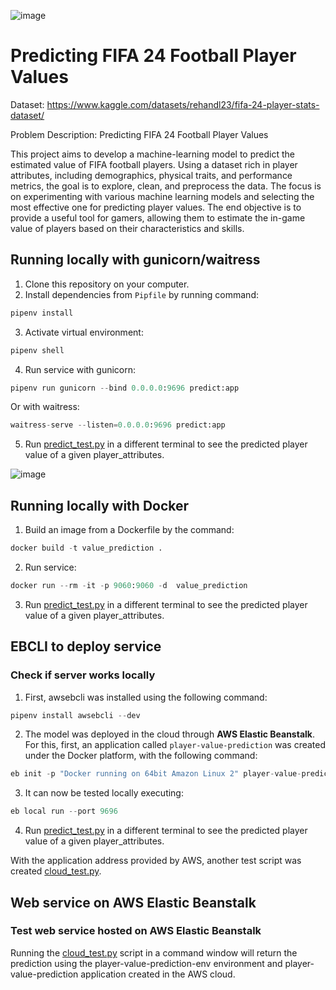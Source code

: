 ![image](https://github.com/starlord-31/Machine-Learning-Zoomcamp-HW/assets/144388508/958ec70e-ecce-4242-adf9-1c153b4d7c22)
# Predicting FIFA 24 Football Player Values

Dataset: https://www.kaggle.com/datasets/rehandl23/fifa-24-player-stats-dataset/

Problem Description: Predicting FIFA 24 Football Player Values

This project aims to develop a machine-learning model to predict the estimated value of FIFA football players. Using a dataset rich in player attributes, including demographics, physical traits, and performance metrics, the goal is to explore, clean, and preprocess the data. The focus is on experimenting with various machine learning models and selecting the most effective one for predicting player values. The end objective is to provide a useful tool for gamers, allowing them to estimate the in-game value of players based on their characteristics and skills.

## Running locally with gunicorn/waitress
1. Clone this repository on your computer.
3. Install dependencies from ```Pipfile``` by running command:
```Python
pipenv install
```
3. Activate virtual environment:
```Python
pipenv shell
```
4. Run service with gunicorn:
```Python
pipenv run gunicorn --bind 0.0.0.0:9696 predict:app
```
Or with waitress:
```Python
waitress-serve --listen=0.0.0.0:9696 predict:app
```
5. Run [predict_test.py](https://github.com/starlord-31/Machine-Learning-Zoomcamp-HW/blob/main/Capstone%201/predict_test.py) in a different terminal to see the predicted player value of a given player_attributes.

![image](https://github.com/starlord-31/Machine-Learning-Zoomcamp-HW/assets/144388508/b381c598-8790-473c-8784-33f38bbd6686)

## Running locally with Docker
1. Build an image from a Dockerfile by the command:
```Python
docker build -t value_prediction .
```
2. Run service:
```Python
docker run --rm -it -p 9060:9060 -d  value_prediction
```
3. Run [predict_test.py](https://github.com/starlord-31/Machine-Learning-Zoomcamp-HW/blob/main/Capstone%201/predict_test.py) in a different terminal to see the predicted player value of a given player_attributes.

## EBCLI to deploy service 
### Check if server works locally
1. First, awsebcli was installed using the following command:
```Python
pipenv install awsebcli --dev
```
2. The model was deployed in the cloud through **AWS Elastic Beanstalk**. For this, first, an application called ```player-value-prediction``` was created under the Docker platform, with the following command:
```Python
eb init -p "Docker running on 64bit Amazon Linux 2" player-value-prediction
```
3. It can now be tested locally executing:
```Python
eb local run --port 9696
```
4. Run [predict_test.py](https://github.com/starlord-31/Machine-Learning-Zoomcamp-HW/blob/main/Capstone%201/predict_test.py) in a different terminal to see the predicted player value of a given player_attributes.

With the application address provided by AWS, another test script was created [cloud_test.py]().

## Web service on AWS Elastic Beanstalk
### Test web service hosted on AWS Elastic Beanstalk
Running the [cloud_test.py]() script in a command window will return the prediction using the player-value-prediction-env environment and player-value-prediction application created in the AWS cloud.
